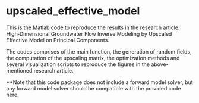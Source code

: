 # upscaled_effective_model

This is the Matlab code to reproduce the results in the research article: High‐Dimensional Groundwater Flow Inverse Modeling by Upscaled Effective Model on Principal Components.

The codes comprises of the main function, the generation of random fields, the computation of the upscaling matrix, the optimization methods and several visualization scripts to reproduce the figures in the above-mentioned research article.

**Note that this code package does not include a forward model solver, but any forward model solver should be compatible with the provided code here.

